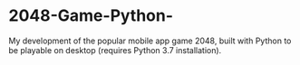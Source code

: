 # 2048-Game-Python-
My development of the popular mobile app game 2048, built with Python to be playable on desktop (requires Python 3.7 installation).
